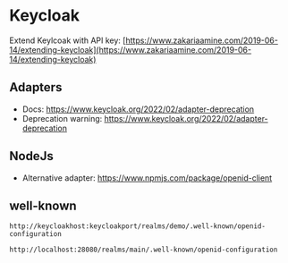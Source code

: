 # Keycloak

Extend Keylcoak with API key: [https://www.zakariaamine.com/2019-06-14/extending-keycloak](https://www.zakariaamine.com/2019-06-14/extending-keycloak)

## Adapters
* Docs: https://www.keycloak.org/2022/02/adapter-deprecation
* Deprecation warning: https://www.keycloak.org/2022/02/adapter-deprecation


## NodeJs
* Alternative adapter: https://www.npmjs.com/package/openid-client

## well-known
```
http://keycloakhost:keycloakport/realms/demo/.well-known/openid-configuration

http://localhost:28080/realms/main/.well-known/openid-configuration
```
